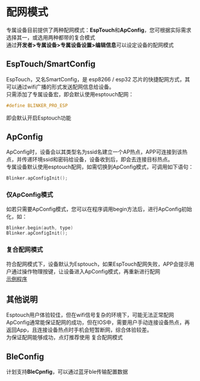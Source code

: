 # 配网模式  
专属设备目前提供了两种配网模式：**EspTouch**和**ApConfig**，您可根据实际需求选择其一，或选用两种都带的复合模式  
通过**开发者>专属设备>专属设备设置>编辑信息**可以设定设备的配网模式  

## EspTouch/SmartConfig  
EspTouch，又名SmartConfig，是 esp8266 / esp32 芯片的快捷配网方式，其可以通过wifi广播的形式发送配网信息给设备。  
只需添加了专属设备宏，即会默认使用esptouch配网：  
```cpp
#define BLINKER_PRO_ESP
```
即会默认开启Esptouch功能  

## ApConfig  
ApConfig时，设备会以其类型名为ssid名建立一个AP热点，APP可连接到该热点，并传递环境ssid和密码给设备，设备收到后，即会去连接目标热点。  
专属设备默认使用esptouch配网，如需切换到ApConfig模式，可调用如下语句：
```cpp  
Blinker.apConfigInit();
```
### 仅ApConfig模式  
如若只需要ApConfig模式，您可以在程序调用begin方法后，进行ApConfig初始化，如：  
```cpp
Blinker.begin(auth, type)
Blinker.apConfigInit();
```

### 复合配网模式  
符合配网模式下，设备默认为Esptouch，如果EspTouch配网失败，APP会提示用户通过操作物理按键，让设备进入ApConfig模式，再重新进行配网   
[示例程序](https://github.com/blinker-iot/blinker-library/tree/master/examples/Blinker_PRO_Wlan_Config)  

## 其他说明  
Esptouch用户体验较佳，但在wifi信号复杂的环境下，可能无法正常配网  
ApConfig通常能保证配网的成功，但在IOS中，需要用户手动连接设备热点，再返回App，且连接设备热点时手机会短暂断网，综合体验较差。  
为保证配网能够成功，点灯推荐使用 复合配网模式  

## BleConfig  
计划支持**BleCpnfig**，可以通过蓝牙ble传输配置数据  

